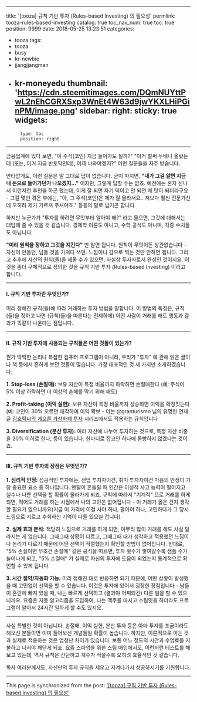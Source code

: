 
---
title: '[tooza] 규칙 기반 투자 (Rules-based Investing) 의 필요성'
permlink: tooza-rules-based-investing
catalog: true
toc_nav_num: true
toc: true
position: 9999
date: 2018-05-25 13:23:51
categories:
- tooza
tags:
- tooza
- busy
- kr-newbie
- jjangjjangman
- kr-moneyedu
thumbnail: 'https://cdn.steemitimages.com/DQmNUYttPwL2nEhCGRXSxp3WnEt4W63d9jwYKXLHiPGinPM/image.png'
sidebar:
    right:
        sticky: true
widgets:
    -
        type: toc
        position: right
---


금융업계에 있다 보면,  "이 주식(코인) 지금 들어가도 될까?" "이거 벌써 두배나 올랐는데 (또는, 이거 지금 반토막인데), 이제 나와야겠지?" 이런 질문들을 자주 받습니다. 

안타깝게도, 이런 질문은 말 그대로 답이 없습니다. 굳이 따지면, **"내가 그걸 알면 지금 내 돈으로 들어가던가 나오겠지..."** 이지만, 그렇게 답할 수는 없죠. 예전에는 혼자 신나서 이런저런 추천을 하곤 했는데, 이게 잘 되면 자기 덕이고 안 되면 제 탓이 되더라구요 - 그걸 몇번 겪은 후에는, "아, 그 주식(코인)은 제가 잘 몰라서요.. 저보다 훨씬 전문가신데 오히려 제가 가르쳐 주셔야죠." 등등의 말로 넘기곤 합니다.

하지만 누군가가 "투자를 하려면 무엇부터 알아야 해?" 라고 물으면, 그것에 대해서는 대답해 줄 수 있을 것 같습니다. 경제학 이론도 아니고, 수학 공식도 아니며, 각종 수치들도 아닙니다. 

**"미리 원칙을 정하고 그것을 지킨다"** 만 알면 됩니다.  원칙이 무엇이든 상관없습니다 - 자신이 만들던, 남들 것을 가져다 쓰던.  느낌이나 감으로 찍는 것만 안하면 됩니다. 그리고 추후에 자신의 원칙(들)을 세울 수가 있으면, 사실상 투자자로서 완성인 것이지요. 이것을 좀더 구체적으로 정의한 것을 규칙 기반 투자 (Rules-based Investing) 이라고 합니다. 

---
#### I. 규칙 기반 투자란 무엇인가?

미리 정해진 규칙(들)에 따라 거래하는 투자 방법을 말합니다. 이 방법의 특징은, 규칙(들)을 정하고 나면 (규칙(들)을 따른다는 전제하에) 어떤 사람이 거래를 해도 행동과 결과가 똑같이 나온다는 점입니다. 

---

#### II. 규칙 기반 투자에 사용되는 규칙들은 어떤 것들이 있는가?

뭔가 딱딱한 논리나 복잡한 컴퓨터 프로그램이 아니라, 우리가 "투자" 에 관해 읽은 글이나 책 등에서 흔하게 보던 것들이 많습니다. 가장 대표적인 것 세 가지만 소개하겠습니다.

**1. Stop-loss (손절매):** 보유 자산이 특정 비율까지 하락하면 손절매한다 (예: 주식이 5% 이상 하락하면 더 이상의 손해를 막기 위해 매도)

**2. Profit-taking (이익 실현):** 보유 자산이 특정 비율까지 상승하면 이익을 확정짓는다 (예: 코인이 30% 오르면 매각하여 이익 확보 - 이는 @granturismo 님의 유명한 연재글 [김호떡씨의 게으른 가상화폐 투자](https://steemit.com/coinkorea/@granturismo/4sw37n) 시리즈에서도 적용하는 규칙입니다 

**3. Diversification (분산 투자):** 여러 자산에 나누어 투자하는 것으로, 특정 자산 비중을 20% 이하로 한다, 등이 있습니다. 한마디로 잡코인 하나에 몰빵하지 않겠다는 것이죠.

---

#### III. 규칙 기반 투자의 장점은 무엇인가?


**1. 심리적 안정:** 성공적인 투자에는, 전업 투자자이건, 취미 투자자이건 마음의 안정이 가장 중요한 요소 중 하나입니다. 멘탈이 흔들릴 때 인간은 이성적 사고 능력이 떨어지고 실수나 나쁜 선택을 할 확률이 올라가게 되죠. 규칙에 따라서 "기계적" 으로 거래를 하게 되면, 적어도 거래를 하는 시점에서 나의 고민은 없어집니다 - 이 거래가 옳은 건지 생각할 필요가 없으니까요(지금 이 가격에 이걸 사야 하나, 팔아야 하나, 고민하다가 그 당시 느낌으로 지르고 후회하신 기억이 다들 있으실 겁니다).

**2. 실제 효과 분석:** 적당히 느낌으로 거래를 하게 되면, 아무리 많이 거래를 해도 사실 달라지는 게 없습니다. 그때그때 상황이 다르고, 그때그때 내가 생각하고 적용했던 느낌이나 논리가 다르기 때문에 어떤 선택이 적절했는지 확인할 방법이 없어집니다. 반대로, "5% 손실이면 무조건 손절매" 같은 공식을 따르면, 투자 횟수가 쌓여갈수록 샘플 수가 늘어나게 되고, "5% 손절매" 가 실제로 자신의 투자에 도움이 되었는지 통계적으로 확인할 수 있게 됩니다. 

**3. 시간 절약/자동화 가능:** 미리 정해진 대로 반응하면 되기 때문에, 어떤 상황이 발생했을 때 고민없이 선택을 할 수 있습니다. 이것은 투자에 있어서 굉장한 장점입니다 - 남들이 혼란에 빠져 있을 때, 나는 빠르게 선택하고 (결과야 어찌되건) 다른 일을 할 수 있으니까요. 요즘은 자동 알고리즘을 도입하여, 나는 맥주를 마시고 스팀잇을 하더라도 프로그램이 알아서 24시간 일하게 할 수도 있지요.

---
사실 특별한 것이 아닙니다. 손절매, 이익 실현, 분산 투자 등은 아마 투자를 조금이라도 해보신 분들이면 이미 들어보신 개념들일 확률이 높습니다. 하지만, 이론적으로 아는 것과 실제로 적용하는 것은 엄청난 차이가 있습니다. 보통 어느 정도의 시간과 수업료를 지불하고 나서야 깨닫게 되죠. 요즘 스파업을 위한 스팀 매입에서도, 이런저런 테스트를 해보고 있는데, 역시 규칙은 간단하고 개수가 적을수록 오히려 효율적인 것 같습니다.

독자 여러분께서도, 자신만의 투자 규칙을 세우고 지켜나가서 성공하시기를 기원합니다.



- - -

This page is synchronized from the post: ['[tooza] 규칙 기반 투자 (Rules-based Investing) 의 필요성'](https://steemit.com/@glory7/tooza-rules-based-investing)
